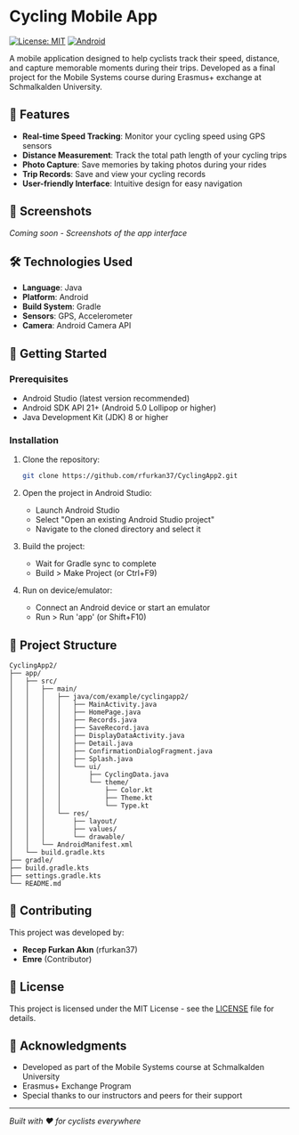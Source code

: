 
# Cycling Mobile App

[![License: MIT](https://img.shields.io/badge/License-MIT-yellow.svg)](https://opensource.org/licenses/MIT)
[![Android](https://img.shields.io/badge/Android-3DDC84?style=for-the-badge&logo=android&logoColor=white)](https://developer.android.com)

A mobile application designed to help cyclists track their speed, distance, and capture memorable moments during their trips. Developed as a final project for the Mobile Systems course during Erasmus+ exchange at Schmalkalden University.

## 🚴 Features

- **Real-time Speed Tracking**: Monitor your cycling speed using GPS sensors
- **Distance Measurement**: Track the total path length of your cycling trips
- **Photo Capture**: Save memories by taking photos during your rides
- **Trip Records**: Save and view your cycling records
- **User-friendly Interface**: Intuitive design for easy navigation

## 📱 Screenshots

<!-- Add screenshots here when available -->
*Coming soon - Screenshots of the app interface*

## 🛠️ Technologies Used

- **Language**: Java
- **Platform**: Android
- **Build System**: Gradle
- **Sensors**: GPS, Accelerometer
- **Camera**: Android Camera API

## 🚀 Getting Started

### Prerequisites

- Android Studio (latest version recommended)
- Android SDK API 21+ (Android 5.0 Lollipop or higher)
- Java Development Kit (JDK) 8 or higher

### Installation

1. Clone the repository:
   ```bash
   git clone https://github.com/rfurkan37/CyclingApp2.git
   ```

2. Open the project in Android Studio:
   - Launch Android Studio
   - Select "Open an existing Android Studio project"
   - Navigate to the cloned directory and select it

3. Build the project:
   - Wait for Gradle sync to complete
   - Build > Make Project (or Ctrl+F9)

4. Run on device/emulator:
   - Connect an Android device or start an emulator
   - Run > Run 'app' (or Shift+F10)

## 📁 Project Structure

```
CyclingApp2/
├── app/
│   ├── src/
│   │   ├── main/
│   │   │   ├── java/com/example/cyclingapp2/
│   │   │   │   ├── MainActivity.java
│   │   │   │   ├── HomePage.java
│   │   │   │   ├── Records.java
│   │   │   │   ├── SaveRecord.java
│   │   │   │   ├── DisplayDataActivity.java
│   │   │   │   ├── Detail.java
│   │   │   │   ├── ConfirmationDialogFragment.java
│   │   │   │   ├── Splash.java
│   │   │   │   └── ui/
│   │   │   │       ├── CyclingData.java
│   │   │   │       └── theme/
│   │   │   │           ├── Color.kt
│   │   │   │           ├── Theme.kt
│   │   │   │           └── Type.kt
│   │   │   └── res/
│   │   │       ├── layout/
│   │   │       ├── values/
│   │   │       └── drawable/
│   │   └── AndroidManifest.xml
│   └── build.gradle.kts
├── gradle/
├── build.gradle.kts
├── settings.gradle.kts
└── README.md
```

## 🤝 Contributing

This project was developed by:
- **Recep Furkan Akın** (rfurkan37)
- **Emre** (Contributor)

## 📄 License

This project is licensed under the MIT License - see the [LICENSE](LICENSE) file for details.

## 🙏 Acknowledgments

- Developed as part of the Mobile Systems course at Schmalkalden University
- Erasmus+ Exchange Program
- Special thanks to our instructors and peers for their support

---

*Built with ❤️ for cyclists everywhere*




